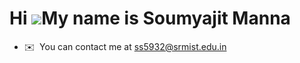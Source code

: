 Hi ![](https://user-images.githubusercontent.com/18350557/176309783-0785949b-9127-417c-8b55-ab5a4333674e.gif)My name is Soumyajit Manna
=======================================================================================================================================

* ✉️  You can contact me at [ss5932@srmist.edu.in](mailto:ss5932@srmist.edu.in)
